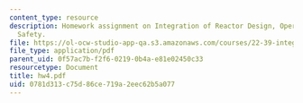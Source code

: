 ```yaml
---
content_type: resource
description: Homework assignment on Integration of Reactor Design, Operations, and
  Safety.
file: https://ol-ocw-studio-app-qa.s3.amazonaws.com/courses/22-39-integration-of-reactor-design-operations-and-safety-fall-2006/0781d313c75d86ce719a2eec62b5a077_hw4.pdf
file_type: application/pdf
parent_uid: 0f57ac7b-f2f6-0219-0b4a-e81e02450c33
resourcetype: Document
title: hw4.pdf
uid: 0781d313-c75d-86ce-719a-2eec62b5a077
---
```

